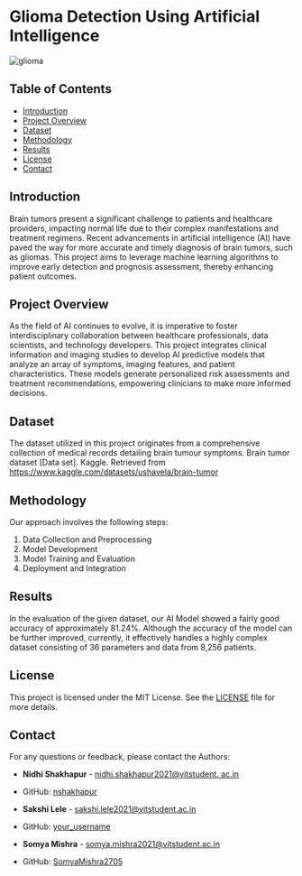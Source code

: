 
# Glioma Detection Using Artificial Intelligence

![glioma](https://github.com/nshakhapur/Glioma_Detection_Using_Artificial_Intelligence/assets/96770503/eada72f1-f86d-4e44-9d85-7171e1d4820f)

## Table of Contents
- [Introduction](#introduction)
- [Project Overview](#project-overview)
- [Dataset](#dataset)
- [Methodology](#methodology)
- [Results](#results)
- [License](#license)
- [Contact](#contact)

## Introduction
Brain tumors present a significant challenge to patients and healthcare providers, impacting normal life due to their complex manifestations and treatment regimens. Recent advancements in artificial intelligence (AI) have paved the way for more accurate and timely diagnosis of brain tumors, such as gliomas. This project aims to leverage machine learning algorithms to improve early detection and prognosis assessment, thereby enhancing patient outcomes.

## Project Overview
As the field of AI continues to evolve, it is imperative to foster interdisciplinary collaboration between healthcare professionals, data scientists, and technology developers. This project integrates clinical information and imaging studies to develop AI predictive models that analyze an array of symptoms, imaging features, and patient characteristics. These models generate personalized risk assessments and treatment recommendations, empowering clinicians to make more informed decisions.

## Dataset
The dataset utilized in this project originates from a comprehensive collection of medical records detailing brain tumour symptoms. Brain tumor dataset [Data set]. Kaggle. Retrieved from https://www.kaggle.com/datasets/ushavela/brain-tumor

## Methodology
Our approach involves the following steps:
1. Data Collection and Preprocessing
2. Model Development
3. Model Training and Evaluation
4. Deployment and Integration

## Results
In the evaluation of the given dataset, our AI Model showed a fairly good accuracy of approximately 81.24%. Although the accuracy of the model can be further improved, currently, it effectively handles a highly complex dataset consisting of 36 parameters and data from 8,256 patients.

## License
This project is licensed under the MIT License. See the [LICENSE](path_to_license) file for more details.

## Contact
For any questions or feedback, please contact the Authors:
- **Nidhi Shakhapur** - [nidhi.shakhapur2021@vitstudent. ac.in](mailto:nidhi.shakhapur2021@vitstudent.ac.in)
- GitHub: [nshakhapur](https://github.com/nshakhapur)

- **Sakshi Lele** - [sakshi.lele2021@vitstudent.ac.in](mailto:sakshi.lele2021@vitstudent.ac.in)
- GitHub: [your_username](https://github.com/your_username)

- **Somya Mishra** - [somya.mishra2021@vitstudent.ac.in](mailto:somya.mishra2021@vitstudent.ac.in)
- GitHub: [SomyaMishra2705](https://github.com/SomyaMishra2705)

